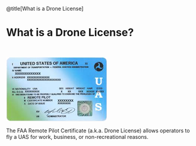 <div class="slide-bg-style-left"></div><div class="slide-bg-style-right"></div>

@title[What is a Drone License]

# What is a Drone License?

<br>

<div class="left">

![Logo](assets/img/remotepilotlicense.png)

</div>

<div class="right">

<p>The FAA Remote Pilot Certificate (a.k.a. Drone License) allows operators to fly a UAS for work, business, or non-recreational reasons.</p>

</div>
